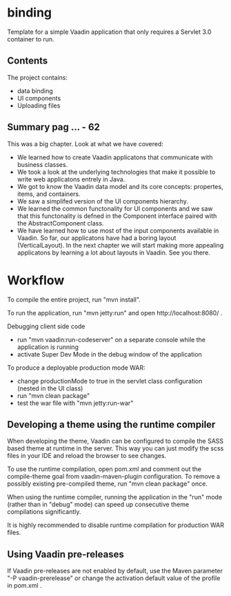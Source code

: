 binding
==============

Template for a simple Vaadin application that only requires a Servlet 3.0 container to run.

## Contents
The project contains:

* data binding
* UI components
* Uploading files

## Summary pag ... - 62
This was a big chapter. Look at what we have covered:

* We learned how to create Vaadin applicatons that communicate with
business classes.
* We took a look at the underlying technologies that make it possible to write web
applicatons entrely in Java.
* We got to know the Vaadin data model and its core concepts: propertes, items,
and containers.
* We saw a simplifed version of the UI components hierarchy.
* We learned the common functonality for UI components and we saw that
this functonality is defned in the Component interface paired with the
AbstractComponent class.
* We have learned how to use most of the input components available in Vaadin.
So far, our applicatons have had a boring layout (VerticalLayout). In the next chapter we
will start making more appealing applicatons by learning a lot about layouts in Vaadin. See
you there.

Workflow
========

To compile the entire project, run "mvn install".

To run the application, run "mvn jetty:run" and open http://localhost:8080/ .

Debugging client side code
  - run "mvn vaadin:run-codeserver" on a separate console while the application is running
  - activate Super Dev Mode in the debug window of the application

To produce a deployable production mode WAR:
- change productionMode to true in the servlet class configuration (nested in the UI class)
- run "mvn clean package"
- test the war file with "mvn jetty:run-war"

Developing a theme using the runtime compiler
-------------------------

When developing the theme, Vaadin can be configured to compile the SASS based
theme at runtime in the server. This way you can just modify the scss files in
your IDE and reload the browser to see changes.

To use the runtime compilation, open pom.xml and comment out the compile-theme 
goal from vaadin-maven-plugin configuration. To remove a possibly existing 
pre-compiled theme, run "mvn clean package" once.

When using the runtime compiler, running the application in the "run" mode 
(rather than in "debug" mode) can speed up consecutive theme compilations
significantly.

It is highly recommended to disable runtime compilation for production WAR files.

Using Vaadin pre-releases
-------------------------

If Vaadin pre-releases are not enabled by default, use the Maven parameter
"-P vaadin-prerelease" or change the activation default value of the profile in pom.xml .
